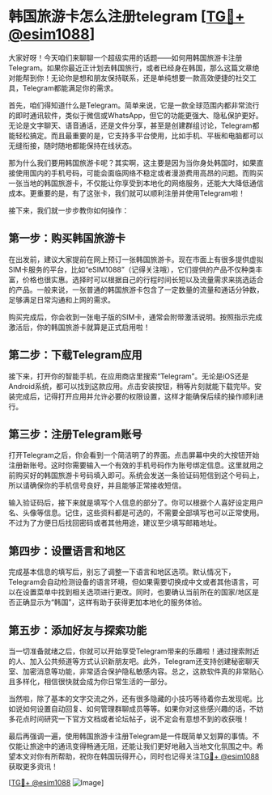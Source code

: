 # 韩国旅游卡怎么注册telegram [[TG💪+ @esim1088](https://t.me/s/esim1088)]

大家好呀！今天咱们来聊聊一个超级实用的话题——如何用韩国旅游卡注册Telegram。如果你最近正计划去韩国旅行，或者已经身在韩国，那么这篇文章绝对能帮到你！无论你是想和朋友保持联系，还是单纯想要一款高效便捷的社交工具，Telegram都能满足你的需求。

首先，咱们得知道什么是Telegram。简单来说，它是一款全球范围内都非常流行的即时通讯软件，类似于微信或WhatsApp，但它的功能更强大、隐私保护更好。无论是文字聊天、语音通话，还是文件分享，甚至是创建群组讨论，Telegram都能轻松搞定。而且最重要的是，它支持多平台使用，比如手机、平板和电脑都可以无缝衔接，随时随地都能保持在线状态。

那为什么我们要用韩国旅游卡呢？其实啊，这主要是因为当你身处韩国时，如果直接使用国内的手机号码，可能会面临网络不稳定或者漫游费用高昂的问题。而购买一张当地的韩国旅游卡，不仅能让你享受到本地化的网络服务，还能大大降低通信成本。更重要的是，有了这张卡，我们就可以顺利注册并使用Telegram啦！

接下来，我们就一步步教你如何操作：

## 第一步：购买韩国旅游卡

在出发前，建议大家提前在网上预订一张韩国旅游卡。现在市面上有很多提供虚拟SIM卡服务的平台，比如“eSIM1088”（记得关注哦），它们提供的产品不仅种类丰富，价格也很实惠。选择时可以根据自己的行程时间长短以及流量需求来挑选适合的产品。一般来说，一张普通的韩国旅游卡包含了一定数量的流量和通话分钟数，足够满足日常沟通和上网的需求。

购买完成后，你会收到一张电子版的SIM卡，通常会附带激活说明。按照指示完成激活后，你的韩国旅游卡就算是正式启用啦！

## 第二步：下载Telegram应用

接下来，打开你的智能手机，在应用商店里搜索“Telegram”。无论是iOS还是Android系统，都可以找到这款应用。点击安装按钮，稍等片刻就能下载完毕。安装完成后，记得打开应用并允许必要的权限设置，这样才能确保后续的操作顺利进行。

## 第三步：注册Telegram账号

打开Telegram之后，你会看到一个简洁明了的界面。点击屏幕中央的大按钮开始注册新账号。这时你需要输入一个有效的手机号码作为账号绑定信息。这里就用之前购买好的韩国旅游卡号码填入即可。系统会发送一条验证码短信到这个号码上，所以请确保你的手机信号良好，并且能够正常接收短信。

输入验证码后，接下来就是填写个人信息的部分了。你可以根据个人喜好设定用户名、头像等信息。记住，这些资料都是可选的，不需要全部填写也可以正常使用。不过为了方便日后找回密码或者其他用途，建议至少填写邮箱地址。

## 第四步：设置语言和地区

完成基本信息的填写后，别忘了调整一下语言和地区选项。默认情况下，Telegram会自动检测设备的语言环境，但如果需要切换成中文或者其他语言，可以在设置菜单中找到相关选项进行更改。同时，也要确认当前所在的国家/地区是否正确显示为“韩国”，这样有助于获得更加本地化的服务体验。

## 第五步：添加好友与探索功能

当一切准备就绪之后，你就可以开始享受Telegram带来的乐趣啦！通过搜索附近的人、加入公共频道等方式认识新朋友吧。此外，Telegram还支持创建秘密聊天室、加密消息等功能，非常适合保护隐私敏感内容。总之，这款软件真的非常贴心且多样化，相信很快就会成为你日常生活的一部分。

当然啦，除了基本的文字交流之外，还有很多隐藏的小技巧等待着你去发现呢。比如说如何设置自动回复、如何管理群聊成员等等。如果你对这些感兴趣的话，不妨多花点时间研究一下官方文档或者论坛帖子，说不定会有意想不到的收获哦！

最后再强调一遍，使用韩国旅游卡注册Telegram是一件既简单又划算的事情。不仅能让旅途中的通讯变得畅通无阻，还能让我们更好地融入当地文化氛围之中。希望本文对你有所帮助，祝你在韩国玩得开心，同时也记得关注[TG💪+ @esim1088](https://t.me/s/esim1088)获取更多资讯！

[[TG💪+ @esim1088](https://t.me/s/esim1088) ![Image](https://i.postimg.cc/4NQfJmqS/Snipaste-2025-05-13-00-14-12.png)]